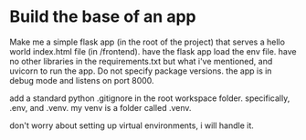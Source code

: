 # Build the base of an app

Make me a simple flask app (in the root of the project) that serves a hello world index.html file (in /frontend).
have the flask app load the env file.
have no other libraries in the requirements.txt but what i've mentioned, and uvicorn to run the app. Do not specify package versions.
the app is in debug mode and listens on port 8000.

add a standard python .gitignore in the root workspace folder. specifically, .env, and .venv. my venv is a folder called .venv.

don't worry about setting up virtual environments, i will handle it.
